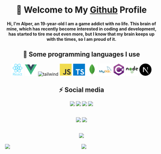 <h1 align="center">👋 Welcome to My <a href="https://github.com/lexa49">Github</a> Profile</h2>
<h4 align="center">Hi, I'm Alper, an 19-year-old I am a game addict with no life. This brain of mine, which has recently become interested in coding and development, has started to tire me out even more, but I know that my brain keeps up with the times, so I am proud of it.</h4>

<h2 align="center">🚀 Some programming languages ​​I use</h2>
<p align="center">
<img src="https://raw.githubusercontent.com/devicons/devicon/master/icons/react/react-original-wordmark.svg" alt="react" width="40" height="40" />
<img src="https://raw.githubusercontent.com/devicons/devicon/master/icons/vuejs/vuejs-original.svg" alt="vue" width="40" height="40" />
<img src="https://avatars.githubusercontent.com/u/67109815?s=48&v=4" alt="tailwind" width="40" height="40" />
<img src="https://raw.githubusercontent.com/devicons/devicon/master/icons/javascript/javascript-original.svg" alt="javascript" width="40" height="40" />
<img src="https://raw.githubusercontent.com/devicons/devicon/master/icons/typescript/typescript-original.svg" alt="typescript" width="40" height="40" />
<img src="https://raw.githubusercontent.com/devicons/devicon/master/icons/mongodb/mongodb-original.svg" alt="mongodb" width="40" height="40" />
<img src="https://raw.githubusercontent.com/devicons/devicon/master/icons/mysql/mysql-original-wordmark.svg" alt="mysql" width="40" height="40" />
<img src="https://raw.githubusercontent.com/devicons/devicon/master/icons/csharp/csharp-original.svg" alt="c#" width="40" height="40" />
<img src="https://raw.githubusercontent.com/devicons/devicon/master/icons/nodejs/nodejs-original-wordmark.svg" alt="nodejs" width="40" height="40" />
<img src="https://raw.githubusercontent.com/devicons/devicon/master/icons/nextjs/nextjs-original.svg" alt="nextjs" width="40" height="40" />
</p>

<h2 align="center">⚡ Social media</h2>
<p align="center">
  <a href="https://discord.gg/mEaTJDeDkb" target"blank_"><img width="15%" src="https://img.shields.io/badge/Discord%20-white.svg?&style=for-the-badge&style-white&logo=discord&logoColor=black"></a>
  <a href="https://open.spotify.com/user/31l7dzq2uhsq3h4myiwxpmivzpom?si=0b975dbf20dc4f47" target"blank_"><img width="15%" src="https://img.shields.io/badge/Spotify%20-white.svg?&style=for-the-badge&logo=spotify&logoColor=black"></a>
  <a href="https://twitter.com/sucklu_yumurta" target"blank_"><img width="15%" src="https://img.shields.io/badge/Twitter%20-white.svg?&style=for-the-badge&style-white&logo=twitter&logoColor=black"></a>
 <a href="https://www.instagram.com/sucuklu_yumurta_diye_biri/" target"blank_"><img width="18%" src="https://img.shields.io/badge/Instagram%20-white.svg?&style=for-the-badge&logo=instagram&logoColor=black"></a>
<p>   

<h2 align="center">
 <a href="https://discord.com/users/1060647917838413926"><img  width="400px" src="https://lanyard.kyrie25.me/api/1060647917838413926?decoration=true&useDisplayName=true&animationDuration=2s&waveColor=3256a8&imgStyle=square&imgBorderRadius=16px&bg=DD272700&idleMessage=Sucuklu Yumurta"></a>
<a href="https://discord.com/users/757711595668242602"><img  width="400px" src="https://lanyard.kyrie25.me/api/757711595668242602?decoration=true&useDisplayName=true&animationDuration=2s&waveColor=3256a8&imgStyle=square&imgBorderRadius=16px&&bg=DD272700&idleMessage=Lexa"></a>
<br> </br>
<a href="https://open.spotify.com/user/31l7dzq2uhsq3h4myiwxpmivzpom?si=a45ee481e5b244d5" align="center"> <img align="center" src="https://spotify-github-profile.vercel.app/api/view?uid=31l7dzq2uhsq3h4myiwxpmivzpom?si=a45ee481e5b244d5&cover_image=true&theme=novatorem&show_offline=false&background_color=121212&interchange=false&bar_color=53b14f&bar_color_cover=false"></a>
 </h2>



<img align="left" width="50%" src="https://github-readme-stats.vercel.app/api?username=lexa49&show_icons=true&theme=midnight-purple&hide_border=true&bg_color=0D1117">

<img align="left" width="45%" src="https://count.getloli.com/get/@:lexa49?theme=asoul"> 


